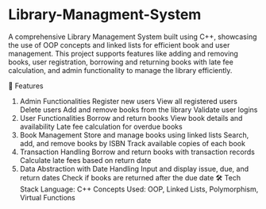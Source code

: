 # Library-Managment-System
A comprehensive Library Management System built using C++, showcasing the use of OOP concepts and linked lists for efficient book and user management. This project supports features like adding and removing books, user registration, borrowing and returning books with late fee calculation, and admin functionality to manage the library efficiently.

🚀 Features
1. Admin Functionalities
Register new users
View all registered users
Delete users
Add and remove books from the library
Validate user logins
2. User Functionalities
Borrow and return books
View book details and availability
Late fee calculation for overdue books
3. Book Management
Store and manage books using linked lists
Search, add, and remove books by ISBN
Track available copies of each book
4. Transaction Handling
Borrow and return books with transaction records
Calculate late fees based on return date
5. Data Abstraction with Date Handling
Input and display issue, due, and return dates
Check if books are returned after the due date
🛠️ Tech Stack
Language: C++
Concepts Used: OOP, Linked Lists, Polymorphism, Virtual Functions

